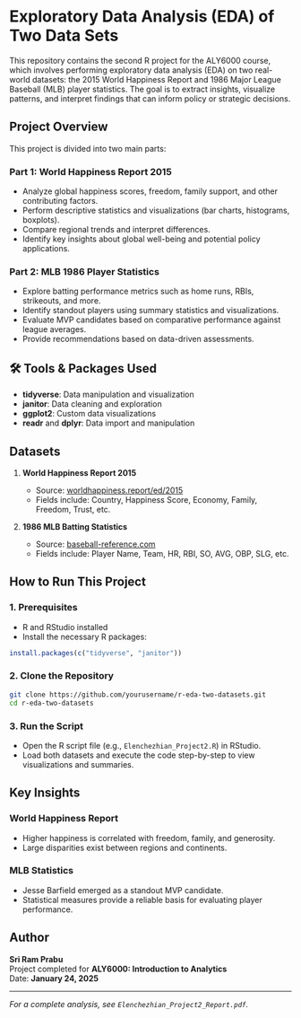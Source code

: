 # Exploratory Data Analysis (EDA) of Two Data Sets

This repository contains the second R project for the ALY6000 course, which involves performing exploratory data analysis (EDA) on two real-world datasets: the 2015 World Happiness Report and 1986 Major League Baseball (MLB) player statistics. The goal is to extract insights, visualize patterns, and interpret findings that can inform policy or strategic decisions.

## Project Overview

This project is divided into two main parts:

### Part 1: World Happiness Report 2015
- Analyze global happiness scores, freedom, family support, and other contributing factors.
- Perform descriptive statistics and visualizations (bar charts, histograms, boxplots).
- Compare regional trends and interpret differences.
- Identify key insights about global well-being and potential policy applications.

### Part 2: MLB 1986 Player Statistics
- Explore batting performance metrics such as home runs, RBIs, strikeouts, and more.
- Identify standout players using summary statistics and visualizations.
- Evaluate MVP candidates based on comparative performance against league averages.
- Provide recommendations based on data-driven assessments.

## 🛠 Tools & Packages Used

- **tidyverse**: Data manipulation and visualization
- **janitor**: Data cleaning and exploration
- **ggplot2**: Custom data visualizations
- **readr** and **dplyr**: Data import and manipulation

## Datasets

1. **World Happiness Report 2015**
   - Source: [worldhappiness.report/ed/2015](https://worldhappiness.report/ed/2015)
   - Fields include: Country, Happiness Score, Economy, Family, Freedom, Trust, etc.

2. **1986 MLB Batting Statistics**
   - Source: [baseball-reference.com](https://www.baseball-reference.com/leagues/MLB/1986-standard-batting.shtml)
   - Fields include: Player Name, Team, HR, RBI, SO, AVG, OBP, SLG, etc.

## How to Run This Project

### 1. Prerequisites
- R and RStudio installed
- Install the necessary R packages:
```r
install.packages(c("tidyverse", "janitor"))
```

### 2. Clone the Repository
```bash
git clone https://github.com/yourusername/r-eda-two-datasets.git
cd r-eda-two-datasets
```

### 3. Run the Script
- Open the R script file (e.g., `Elenchezhian_Project2.R`) in RStudio.
- Load both datasets and execute the code step-by-step to view visualizations and summaries.

## Key Insights

### World Happiness Report
- Higher happiness is correlated with freedom, family, and generosity.
- Large disparities exist between regions and continents.

### MLB Statistics
- Jesse Barfield emerged as a standout MVP candidate.
- Statistical measures provide a reliable basis for evaluating player performance.

## Author

**Sri Ram Prabu**  
Project completed for **ALY6000: Introduction to Analytics**  
Date: **January 24, 2025**

---

*For a complete analysis, see `Elenchezhian_Project2_Report.pdf`.*
